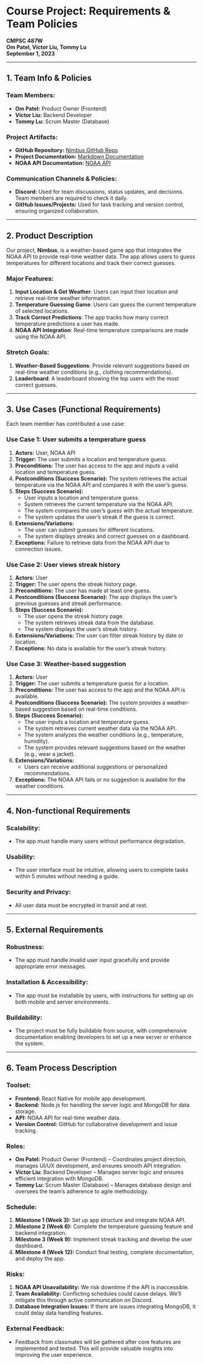 # Course Project: Requirements & Team Policies

**CMPSC 487W**  
**Om Patel, Victor Liu, Tommy Lu**  
**September 1, 2023**

---

## 1. Team Info & Policies

### Team Members:
- **Om Patel:** Product Owner (Frontend)
- **Victor Liu:** Backend Developer
- **Tommy Lu:** Scrum Master (Database)

### Project Artifacts:
- **GitHub Repository:** [Nimbus GitHub Repo](https://github.com/ompatel215/nimbus)
- **Project Documentation:** [Markdown Documentation](#git@github.com:ompatel215/nimbus.git)
- **NOAA API Documentation:** [NOAA API](https://www.ncdc.noaa.gov/cdo-web/webservices/v2)

### Communication Channels & Policies:
- **Discord:** Used for team discussions, status updates, and decisions. Team members are required to check it daily.
- **GitHub Issues/Projects:** Used for task tracking and version control, ensuring organized collaboration.

---

## 2. Product Description

Our project, **Nimbus**, is a weather-based game app that integrates the NOAA API to provide real-time weather data. The app allows users to guess temperatures for different locations and track their correct guesses.

### Major Features:
1. **Input Location & Get Weather**: Users can input their location and retrieve real-time weather information.
2. **Temperature Guessing Game**: Users can guess the current temperature of selected locations.
3. **Track Correct Predictions**: The app tracks how many correct temperature predictions a user has made.
4. **NOAA API Integration**: Real-time temperature comparisons are made using the NOAA API.

### Stretch Goals:
1. **Weather-Based Suggestions**: Provide relevant suggestions based on real-time weather conditions (e.g., clothing recommendations).
2. **Leaderboard**: A leaderboard showing the top users with the most correct guesses.

---

## 3. Use Cases (Functional Requirements) 

Each team member has contributed a use case:

### Use Case 1: User submits a temperature guess
1. **Actors:** User, NOAA API
2. **Trigger:** The user submits a location and temperature guess.
3. **Preconditions:** The user has access to the app and inputs a valid location and temperature guess.
4. **Postconditions (Success Scenario):** The system retrieves the actual temperature via the NOAA API and compares it with the user’s guess.
5. **Steps (Success Scenario):**
   - User inputs a location and temperature guess.
   - System retrieves the current temperature via the NOAA API.
   - The system compares the user’s guess with the actual temperature.
   - The system updates the user’s streak if the guess is correct.
6. **Extensions/Variations:**
   - The user can submit guesses for different locations.
   - The system displays streaks and correct guesses on a dashboard.
7. **Exceptions:** Failure to retrieve data from the NOAA API due to connection issues.

### Use Case 2: User views streak history
1. **Actors:** User
2. **Trigger:** The user opens the streak history page.
3. **Preconditions:** The user has made at least one guess.
4. **Postconditions (Success Scenario):** The app displays the user’s previous guesses and streak performance.
5. **Steps (Success Scenario):**
   - The user opens the streak history page.
   - The system retrieves streak data from the database.
   - The system displays the user’s streak history.
6. **Extensions/Variations:** The user can filter streak history by date or location.
7. **Exceptions:** No data is available for the user’s streak history.

### Use Case 3: Weather-based suggestion
1. **Actors:** User
2. **Trigger:** The user submits a temperature guess for a location.
3. **Preconditions:** The user has access to the app and the NOAA API is available.
4. **Postconditions (Success Scenario):** The system provides a weather-based suggestion based on real-time conditions.
5. **Steps (Success Scenario):**
   - The user inputs a location and temperature guess.
   - The system retrieves current weather data via the NOAA API.
   - The system analyzes the weather conditions (e.g., temperature, humidity).
   - The system provides relevant suggestions based on the weather (e.g., wear a jacket).
6. **Extensions/Variations:**
   - Users can receive additional suggestions or personalized recommendations.
7. **Exceptions:** The NOAA API fails or no suggestion is available for the weather conditions.

---

## 4. Non-functional Requirements 

### Scalability:
- The app must handle many users without performance degradation.

### Usability:
- The user interface must be intuitive, allowing users to complete tasks within 5 minutes without needing a guide.

### Security and Privacy:
- All user data must be encrypted in transit and at rest.

---

## 5. External Requirements 

### Robustness:
- The app must handle invalid user input gracefully and provide appropriate error messages.

### Installation & Accessibility:
- The app must be installable by users, with instructions for setting up on both mobile and server environments.

### Buildability:
- The project must be fully buildable from source, with comprehensive documentation enabling developers to set up a new server or enhance the system.

---

## 6. Team Process Description 

### Toolset:
- **Frontend:** React Native for mobile app development.
- **Backend:** Node.js for handling the server logic and MongoDB for data storage.
- **API:** NOAA API for real-time weather data.
- **Version Control:** GitHub for collaborative development and issue tracking.

### Roles:
- **Om Patel:** Product Owner (Frontend) – Coordinates project direction, manages UI/UX development, and ensures smooth API integration.
- **Victor Liu:** Backend Developer – Manages server logic and ensures efficient integration with MongoDB.
- **Tommy Lu:** Scrum Master (Database) – Manages database design and oversees the team’s adherence to agile methodology.

### Schedule:
1. **Milestone 1 (Week 3):** Set up app structure and integrate NOAA API.
2. **Milestone 2 (Week 6):** Complete the temperature guessing feature and backend integration.
3. **Milestone 3 (Week 9):** Implement streak tracking and develop the user dashboard.
4. **Milestone 4 (Week 12):** Conduct final testing, complete documentation, and deploy the app.

### Risks:
1. **NOAA API Unavailability:** We risk downtime if the API is inaccessible.
2. **Team Availability:** Conflicting schedules could cause delays. We’ll mitigate this through active communication on Discord.
3. **Database Integration Issues:** If there are issues integrating MongoDB, it could delay data handling features.

### External Feedback:
- Feedback from classmates will be gathered after core features are implemented and tested. This will provide valuable insights into improving the user experience.
